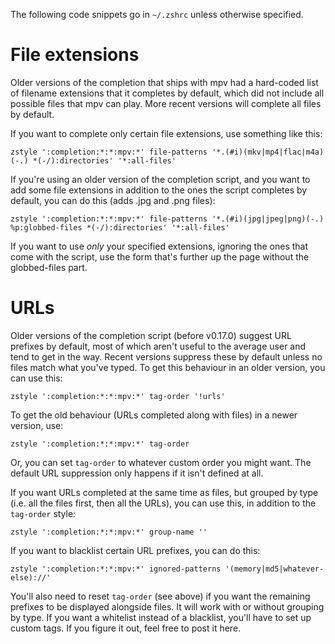 The following code snippets go in `~/.zshrc` unless otherwise specified.

# File extensions

Older versions of the completion that ships with mpv had a hard-coded list of filename extensions that it completes by default, which did not include all possible files that mpv can play. More recent versions will complete all files by default.

If you want to complete only certain file extensions, use something like this:

    zstyle ':completion:*:*:mpv:*' file-patterns '*.(#i)(mkv|mp4|flac|m4a)(-.) *(-/):directories' '*:all-files'

If you're using an older version of the completion script, and you want to add some file extensions in addition to the ones the script completes by default, you can do this (adds .jpg and .png files):

    zstyle ':completion:*:*:mpv:*' file-patterns '*.(#i)(jpg|jpeg|png)(-.) %p:globbed-files *(-/):directories' '*:all-files'

If you want to use *only* your specified extensions, ignoring the ones that come with the script, use the form that's further up the page without the globbed-files part.

# URLs

Older versions of the completion script (before v0.17.0) suggest URL prefixes by default, most of which aren't useful to the average user and tend to get in the way. Recent versions suppress these by default unless no files match what you've typed. To get this behaviour in an older version, you can use this:

    zstyle ':completion:*:*:mpv:*' tag-order '!urls'

To get the old behaviour (URLs completed along with files) in a newer version, use:

    zstyle ':completion:*:*:mpv:*' tag-order

Or, you can set `tag-order` to whatever custom order you might want. The default URL suppression only happens if it isn't defined at all.

If you want URLs completed at the same time as files, but grouped by type (i.e. all the files first, then all the URLs), you can use this, in addition to the `tag-order` style:

    zstyle ':completion:*:*:mpv:*' group-name ''

If you want to blacklist certain URL prefixes, you can do this:

    zstyle ':completion:*:*:mpv:*' ignored-patterns '(memory|md5|whatever-else)://'

You'll also need to reset `tag-order` (see above) if you want the remaining prefixes to be displayed alongside files. It will work with or without grouping by type. If you want a whitelist instead of a blacklist, you'll have to set up custom tags. If you figure it out, feel free to post it here.